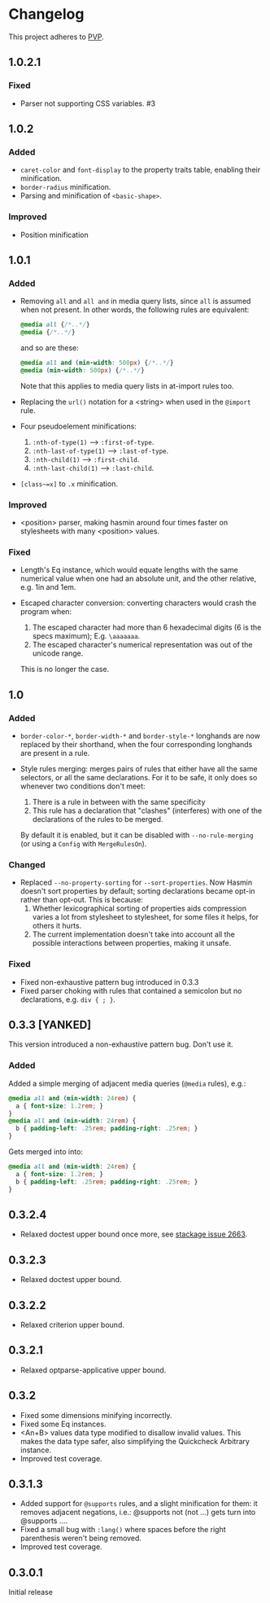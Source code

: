 # Changelog
This project adheres to [PVP](https://pvp.haskell.org).

## 1.0.2.1
### Fixed
* Parser not supporting CSS variables. #3

## 1.0.2
### Added
* `caret-color` and `font-display` to the property traits table, enabling their minification.
* `border-radius` minification.
* Parsing and minification of `<basic-shape>`.

### Improved
* Position minification

## 1.0.1

### Added

* Removing `all` and `all and` in media query lists, since `all`
  is assumed when not present. In other words, the following
  rules are equivalent:
  ```css
  @media all {/*..*/}
  @media {/*..*/}
  ```
  and so are these:
  ```css
  @media all and (min-width: 500px) {/*..*/}
  @media (min-width: 500px) {/*..*/}
  ```
  Note that this applies to media query lists in at-import rules too.

* Replacing the `url()` notation for a \<string> when used in the `@import`
  rule.

* Four pseudoelement minifications:

  1. `:nth-of-type(1)` --> `:first-of-type`.
  2. `:nth-last-of-type(1)` --> `:last-of-type`.
  3. `:nth-child(1)` --> `:first-child`.
  4. `:nth-last-child(1)` --> `:last-child`.

* `[class~=x]` to `.x` minification.

### Improved
* \<position> parser, making hasmin around four times faster on stylesheets with
  many \<position> values.

### Fixed
* Length's Eq instance, which would equate lengths with the same numerical
  value when one had an absolute unit, and the other relative, e.g. 1in and 1em.
* Escaped character conversion: converting characters would crash the program
  when:

    1. The escaped character had more than 6 hexadecimal digits (6 is the specs
       maximum); E.g. `\aaaaaaa`.
    2. The escaped character's numerical representation was out of the unicode
       range.

  This is no longer the case.

## 1.0

### Added
* `border-color-*`, `border-width-*` and `border-style-*` longhands are now
   replaced by their shorthand, when the four corresponding longhands are
   present in a rule.
* Style rules merging: merges pairs of rules that either have all the
  same selectors, or all the same declarations. For it to be safe, it only does
  so whenever two conditions don't meet:
    1. There is a rule in between with the same specificity
    2. This rule has a declaration that "clashes" (interferes) with one of the
       declarations of the rules to be merged.

  By default it is enabled, but it can be disabled with `--no-rule-merging` (or
  using a `Config` with `MergeRulesOn`).

### Changed
* Replaced `--no-property-sorting` for `--sort-properties`. Now Hasmin doesn't
  sort properties by default; sorting declarations became opt-in rather than
  opt-out. This is because:
    1. Whether lexicographical sorting of properties aids compression varies a
       lot from stylesheet to stylesheet, for some files it helps, for others it
       hurts.
    2. The current implementation doesn't take into account all the possible
       interactions between properties, making it unsafe.

### Fixed
* Fixed non-exhaustive pattern bug introduced in 0.3.3
* Fixed parser choking with rules that contained a semicolon but no
  declarations, e.g. `div { ; }`.

## 0.3.3 [YANKED]
This version introduced a non-exhaustive pattern bug. Don't use it.

### Added
Added a simple merging of adjacent media queries (`@media` rules), e.g.:
```css
@media all and (min-width: 24rem) {
  a { font-size: 1.2rem; }
}
@media all and (min-width: 24rem) {
  b { padding-left: .25rem; padding-right: .25rem; }
}
```
Gets merged into into:
```css
@media all and (min-width: 24rem) {
  a { font-size: 1.2rem; }
  b { padding-left: .25rem; padding-right: .25rem; }
}
```

## 0.3.2.4
* Relaxed doctest upper bound once more, see [stackage issue 2663](https://github.com/fpco/stackage/issues/2663#issuecomment-319880160).

## 0.3.2.3
* Relaxed doctest upper bound.

## 0.3.2.2
* Relaxed criterion upper bound.

## 0.3.2.1
* Relaxed optparse-applicative upper bound.

## 0.3.2
* Fixed some dimensions minifying incorrectly.
* Fixed some Eq instances.
* <An+B> values data type modified to disallow invalid values. This makes the
  data type safer, also simplifying the Quickcheck Arbitrary instance.
* Improved test coverage.

## 0.3.1.3
* Added support for `@supports` rules, and a slight minification for them: it
  removes adjacent negations, i.e.: @supports not (not ...) gets turn into
  @supports ....
* Fixed a small bug with `:lang()` where spaces before the right parenthesis
  weren't being removed.
* Improved test coverage.

## 0.3.0.1
Initial release
